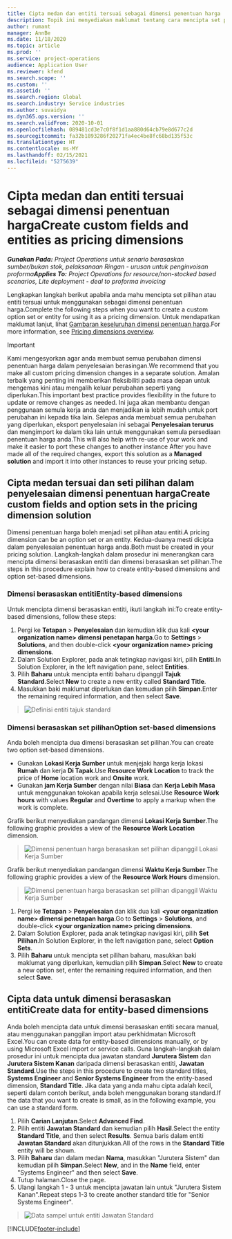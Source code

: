 ```yaml
---
title: Cipta medan dan entiti tersuai sebagai dimensi penentuan harga
description: Topik ini menyediakan maklumat tentang cara mencipta set pilihan atau entiti tersuai.
author: rumant
manager: AnnBe
ms.date: 11/18/2020
ms.topic: article
ms.prod: ''
ms.service: project-operations
audience: Application User
ms.reviewer: kfend
ms.search.scope: ''
ms.custom: ''
ms.assetid: ''
ms.search.region: Global
ms.search.industry: Service industries
ms.author: suvaidya
ms.dyn365.ops.version: ''
ms.search.validFrom: 2020-10-01
ms.openlocfilehash: 089481cd3e7c0f8f1d1aa880d64cb79e8d677c2d
ms.sourcegitcommit: fa32b1893286f20271fa4ec4be8fc68bd135f53c
ms.translationtype: HT
ms.contentlocale: ms-MY
ms.lasthandoff: 02/15/2021
ms.locfileid: "5275639"
---
```

# <a name="create-custom-fields-and-entities-as-pricing-dimensions"></a><span data-ttu-id="2bac6-103">Cipta medan dan entiti tersuai sebagai dimensi penentuan harga</span><span class="sxs-lookup"><span data-stu-id="2bac6-103">Create custom fields and entities as pricing dimensions</span></span>

<span data-ttu-id="2bac6-104">_**Gunakan Pada:** Project Operations untuk senario berasaskan sumber/bukan stok, pelaksanaan Ringan - urusan untuk penginvoisan proforma_</span><span class="sxs-lookup"><span data-stu-id="2bac6-104">_**Applies To:** Project Operations for resource/non-stocked based scenarios, Lite deployment - deal to proforma invoicing_</span></span>

<span data-ttu-id="2bac6-105">Lengkapkan langkah berikut apabila anda mahu mencipta set pilihan atau entiti tersuai untuk menggunakan sebagai dimensi penentuan harga.</span><span class="sxs-lookup"><span data-stu-id="2bac6-105">Complete the following steps when you want to create a custom option set or entity for using it as a pricing dimension.</span></span> <span data-ttu-id="2bac6-106">Untuk mendapatkan maklumat lanjut, lihat [Gambaran keseluruhan dimensi penentuan harga](pricing-dimensions-overview.md).</span><span class="sxs-lookup"><span data-stu-id="2bac6-106">For more information, see [Pricing dimensions overview](pricing-dimensions-overview.md).</span></span>  

> [!IMPORTANT]
> <span data-ttu-id="2bac6-107">Kami mengesyorkan agar anda membuat semua perubahan dimensi penentuan harga dalam penyelesaian berasingan.</span><span class="sxs-lookup"><span data-stu-id="2bac6-107">We recommend that you make all custom pricing dimension changes in a separate solution.</span></span> <span data-ttu-id="2bac6-108">Amalan terbaik yang penting ini memberikan fleksibiliti pada masa depan untuk mengemas kini atau mengalih keluar perubahan seperti yang diperlukan.</span><span class="sxs-lookup"><span data-stu-id="2bac6-108">This important best practice provides flexibility in the future to update or remove changes as needed.</span></span> <span data-ttu-id="2bac6-109">Ini juga akan membantu dengan penggunaan semula kerja anda dan menjadikan ia lebih mudah untuk port perubahan ini kepada tika lain. Selepas anda membuat semua perubahan yang diperlukan, eksport penyelesaian ini sebagai **Penyelesaian terurus** dan mengimport ke dalam tika lain untuk menggunakan semula persediaan penentuan harga anda.</span><span class="sxs-lookup"><span data-stu-id="2bac6-109">This will also help with re-use of your work and make it easier to port these changes to another instance After you have made all of the required changes, export this solution as a **Managed solution** and import it into other instances to reuse your pricing setup.</span></span>

  
## <a name="create-custom-fields-and-option-sets-in-the-pricing-dimension-solution"></a><span data-ttu-id="2bac6-110">Cipta medan tersuai dan seti pilihan dalam penyelesaian dimensi penentuan harga</span><span class="sxs-lookup"><span data-stu-id="2bac6-110">Create custom fields and option sets in the pricing dimension solution</span></span>

<span data-ttu-id="2bac6-111">Dimensi penentuan harga boleh menjadi set pilihan atau entiti.</span><span class="sxs-lookup"><span data-stu-id="2bac6-111">A pricing dimension can be an option set or an entity.</span></span> <span data-ttu-id="2bac6-112">Kedua-duanya mesti dicipta dalam penyelesaian penentuan harga anda.</span><span class="sxs-lookup"><span data-stu-id="2bac6-112">Both must be created in your pricing solution.</span></span> <span data-ttu-id="2bac6-113">Langkah-langkah dalam prosedur ini menerangkan cara mencipta dimensi berasaskan entiti dan dimensi berasaskan set pilihan.</span><span class="sxs-lookup"><span data-stu-id="2bac6-113">The steps in this procedure explain how to create entity-based dimensions and option set-based dimensions.</span></span>

### <a name="entity-based-dimensions"></a><span data-ttu-id="2bac6-114">Dimensi berasaskan entiti</span><span class="sxs-lookup"><span data-stu-id="2bac6-114">Entity-based dimensions</span></span>
<span data-ttu-id="2bac6-115">Untuk mencipta dimensi berasaskan entiti, ikuti langkah ini:</span><span class="sxs-lookup"><span data-stu-id="2bac6-115">To create entity-based dimensions, follow these steps:</span></span>

1. <span data-ttu-id="2bac6-116">Pergi ke **Tetapan** > **Penyelesaian** dan kemudian klik dua kali **\<your organization name> dimensi penetapan harga**.</span><span class="sxs-lookup"><span data-stu-id="2bac6-116">Go to **Settings** > **Solutions**, and then double-click **\<your organization name> pricing dimensions**.</span></span>
2. <span data-ttu-id="2bac6-117">Dalam Solution Explorer, pada anak tetingkap navigasi kiri, pilih **Entiti**.</span><span class="sxs-lookup"><span data-stu-id="2bac6-117">In Solution Explorer, in the left navigation pane, select **Entities**.</span></span>
3. <span data-ttu-id="2bac6-118">Pilih **Baharu** untuk mencipta entiti baharu dipanggil **Tajuk Standard**.</span><span class="sxs-lookup"><span data-stu-id="2bac6-118">Select **New** to create a new entity called **Standard Title**.</span></span> 
4. <span data-ttu-id="2bac6-119">Masukkan baki maklumat diperlukan dan kemudian pilih **Simpan**.</span><span class="sxs-lookup"><span data-stu-id="2bac6-119">Enter the remaining required information, and then select **Save**.</span></span>

> ![Definisi entiti tajuk standard](media/Standard-Title-entity-definition.png)

### <a name="option-set-based-dimensions"></a><span data-ttu-id="2bac6-121">Dimensi berasaskan set pilihan</span><span class="sxs-lookup"><span data-stu-id="2bac6-121">Option set-based dimensions</span></span> 
<span data-ttu-id="2bac6-122">Anda boleh mencipta dua dimensi berasaskan set pilihan.</span><span class="sxs-lookup"><span data-stu-id="2bac6-122">You can create two option set-based dimensions.</span></span> 

- <span data-ttu-id="2bac6-123">Gunakan **Lokasi Kerja Sumber** untuk menjejaki harga kerja lokasi **Rumah** dan kerja **Di Tapak**.</span><span class="sxs-lookup"><span data-stu-id="2bac6-123">Use **Resource Work Location** to track the price of **Home** location work and **Onsite** work.</span></span> 
- <span data-ttu-id="2bac6-124">Gunakan **jam Kerja Sumber** dengan nilai **Biasa** dan **Kerja Lebih Masa** untuk menggunakan tokokan apabila kerja selesai.</span><span class="sxs-lookup"><span data-stu-id="2bac6-124">Use **Resource Work hours** with values **Regular** and **Overtime** to apply a markup when the work is complete.</span></span>

<span data-ttu-id="2bac6-125">Grafik berikut menyediakan pandangan dimensi **Lokasi Kerja Sumber**.</span><span class="sxs-lookup"><span data-stu-id="2bac6-125">The following graphic provides a view of the **Resource Work Location** dimension.</span></span> 

> ![Dimensi penentuan harga berasaskan set pilihan dipanggil Lokasi Kerja Sumber](media/Option-set-PD-called-Resource-Work-Location.png)

<span data-ttu-id="2bac6-127">Grafik berikut menyediakan pandangan dimensi **Waktu Kerja Sumber**.</span><span class="sxs-lookup"><span data-stu-id="2bac6-127">The following graphic provides a view of the **Resource Work Hours** dimension.</span></span> 

> ![Dimensi penentuan harga berasaskan set pilihan dipanggil Waktu Kerja Sumber](media/Option-set-PD-called-Resource-Work-Hours.png)

1. <span data-ttu-id="2bac6-129">Pergi ke **Tetapan** > **Penyelesaian** dan klik dua kali **\<your organization name> dimensi penetapan harga**.</span><span class="sxs-lookup"><span data-stu-id="2bac6-129">Go to **Settings** > **Solutions**, and double-click  **\<your organization name> pricing dimensions**.</span></span> 
2. <span data-ttu-id="2bac6-130">Dalam Solution Explorer, pada anak tetingkap navigasi kiri, pilih **Set Pilihan**.</span><span class="sxs-lookup"><span data-stu-id="2bac6-130">In Solution Explorer, in the left navigation pane, select  **Option Sets**.</span></span> 
3. <span data-ttu-id="2bac6-131">Pilih **Baharu** untuk mencipta set pilihan baharu, masukkan baki maklumat yang diperlukan, kemudian pilih **Simpan**.</span><span class="sxs-lookup"><span data-stu-id="2bac6-131">Select **New** to create a new option set, enter the remaining required information, and then select **Save**.</span></span>

## <a name="create-data-for-entity-based-dimensions"></a><span data-ttu-id="2bac6-132">Cipta data untuk dimensi berasaskan entiti</span><span class="sxs-lookup"><span data-stu-id="2bac6-132">Create data for entity-based dimensions</span></span>

<span data-ttu-id="2bac6-133">Anda boleh mencipta data untuk dimensi berasaskan entiti secara manual, atau menggunakan panggilan import atau perkhidmatan Microsoft Excel.</span><span class="sxs-lookup"><span data-stu-id="2bac6-133">You can create data for entity-based dimensions manually, or by using Microsoft Excel import or service calls.</span></span> <span data-ttu-id="2bac6-134">Guna langkah-langkah dalam prosedur ini untuk mencipta dua jawatan standard **Jurutera Sistem** dan **Jurutera Sistem Kanan** daripada dimensi berasaskan entiti, **Jawatan Standard**.</span><span class="sxs-lookup"><span data-stu-id="2bac6-134">Use the steps in this procedure to create two standard titles, **Systems Engineer** and **Senior Systems Engineer** from the entity-based dimension, **Standard Title**.</span></span> <span data-ttu-id="2bac6-135">Jika data yang anda mahu cipta adalah kecil, seperti dalam contoh berikut, anda boleh menggunakan borang standard.</span><span class="sxs-lookup"><span data-stu-id="2bac6-135">If the data that you want to create is small, as in the following example, you can use a standard form.</span></span>

1. <span data-ttu-id="2bac6-136">Pilih **Carian Lanjutan**.</span><span class="sxs-lookup"><span data-stu-id="2bac6-136">Select **Advanced Find**.</span></span>
2. <span data-ttu-id="2bac6-137">Pilih entiti **Jawatan Standard** dan kemudian pilih **Hasil**.</span><span class="sxs-lookup"><span data-stu-id="2bac6-137">Select the entity **Standard Title**, and then select **Results**.</span></span> <span data-ttu-id="2bac6-138">Semua baris dalam entiti **Jawatan Standard** akan ditunjukkan.</span><span class="sxs-lookup"><span data-stu-id="2bac6-138">All of the rows in the **Standard Title** entity will be shown.</span></span>
3. <span data-ttu-id="2bac6-139">Pilih **Baharu** dan dalam medan **Nama**, masukkan "Jurutera Sistem" dan kemudian pilih **Simpan**.</span><span class="sxs-lookup"><span data-stu-id="2bac6-139">Select **New**, and in the **Name** field, enter "Systems Engineer" and then select **Save**.</span></span>
4. <span data-ttu-id="2bac6-140">Tutup halaman.</span><span class="sxs-lookup"><span data-stu-id="2bac6-140">Close the page.</span></span> 
5. <span data-ttu-id="2bac6-141">Ulangi langkah 1 - 3 untuk mencipta jawatan lain untuk "Jurutera Sistem Kanan".</span><span class="sxs-lookup"><span data-stu-id="2bac6-141">Repeat steps 1-3 to create another standard title for "Senior Systems Engineer".</span></span>

> ![Data sampel untuk entiti Jawatan Standard](media/ST-data.png)


[!INCLUDE[footer-include](../includes/footer-banner.md)]